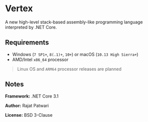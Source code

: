 # Vertex
A new high-level stack-based assembly-like programming language interpreted by .NET Core.

## Requirements
- Windows (`7 SP1+`, `8(.1)+`, `10+`) or macOS (`10.13 High Sierra+`)
- AMD/Intel `x86_64` processor
> Linux OS and `ARM64` processor releases are planned

## Notes
**Framework:** .NET Core 3.1

**Author:** Rajat Patwari

**License:** BSD 3-Clause